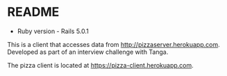 # README

* Ruby version - Rails 5.0.1

This is a client that accesses data from http://pizzaserver.herokuapp.com. Developed as part of an interview challenge with Tanga.

The pizza client is located at https://pizza-client.herokuapp.com.